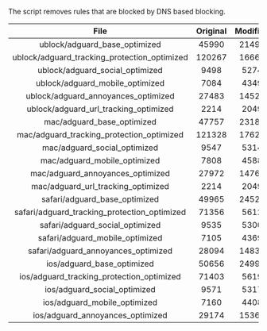 The script removes rules that are blocked by DNS based blocking.


| File | Original | Modified |
|:----:|:-----:|:-----:|
| ublock/adguard_base_optimized | 45990 | 21491 |
| ublock/adguard_tracking_protection_optimized | 120267 | 16660 |
| ublock/adguard_social_optimized | 9498 | 5274 |
| ublock/adguard_mobile_optimized | 7084 | 4349 |
| ublock/adguard_annoyances_optimized | 27483 | 14527 |
| ublock/adguard_url_tracking_optimized | 2214 | 2049 |
| mac/adguard_base_optimized | 47757 | 23183 |
| mac/adguard_tracking_protection_optimized | 121328 | 17623 |
| mac/adguard_social_optimized | 9547 | 5314 |
| mac/adguard_mobile_optimized | 7808 | 4588 |
| mac/adguard_annoyances_optimized | 27972 | 14761 |
| mac/adguard_url_tracking_optimized | 2214 | 2049 |
| safari/adguard_base_optimized | 49965 | 24527 |
| safari/adguard_tracking_protection_optimized | 71356 | 5612 |
| safari/adguard_social_optimized | 9535 | 5300 |
| safari/adguard_mobile_optimized | 7105 | 4369 |
| safari/adguard_annoyances_optimized | 28094 | 14834 |
| ios/adguard_base_optimized | 50656 | 24990 |
| ios/adguard_tracking_protection_optimized | 71403 | 5619 |
| ios/adguard_social_optimized | 9571 | 5317 |
| ios/adguard_mobile_optimized | 7160 | 4408 |
| ios/adguard_annoyances_optimized | 29174 | 15365 |